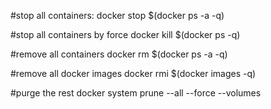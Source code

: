 #stop all containers:
docker stop $(docker ps -a -q)

#stop all containers by force
docker kill $(docker ps -q)

#remove all containers
docker rm $(docker ps -a -q)

#remove all docker images
docker rmi $(docker images -q)

#purge the rest
docker system prune --all --force --volumes
